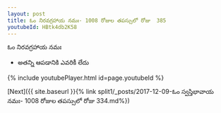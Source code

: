 ```yaml
---
layout: post
title: ఓం నిరవగ్రహాయ నమః- 1008 రోజుల తపస్సులో రోజు  385
youtubeId: HBtk4db2K58
---
```

 
 
 ఓం నిరవగ్రహాయ నమః  
 
 -  అతన్ని ఆపడానికి ఎవరికీ లేదు 
 
  
 
  
 
 
 
 
 
 


{% include youtubePlayer.html id=page.youtubeId %}
 
[Next]({{ site.baseurl }}{% link  split1/_posts/2017-12-09-ఓం స్వస్తిభావాయ నమః- 1008 రోజుల తపస్సులో రోజు  334.md%})
 
